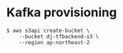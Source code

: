 # Kafka provisioning

```shell
$ aws s3api create-bucket \
    --bucket dj-tfbackend-s3 \
    --region ap-northeast-2
```